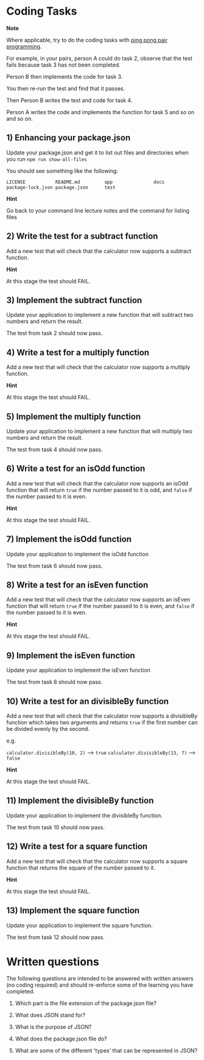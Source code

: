 # Coding Tasks

**Note**

Where applicable, try to do the coding tasks with [ping pong pair programming](http://wiki.c2.com/?PairProgrammingPingPongPattern).

For example, in your pairs, person A could do task 2, observe that the test fails because task 3 has not been completed.

Person B then implements the code for task 3.

You then re-run the test and find that it passes.

Then Person B writes the test and code for task 4.

Person A writes the code and implements the function for task 5 and so on and so on.

## 1) Enhancing your package.json

Update your package.json and get it to list out files and directories when you run `npm run show-all-files`

You should see something like the following:

```
LICENSE           README.md         app               docs              package-lock.json package.json      test
```

**Hint**

Go back to your command line lecture notes and the command for listing files

## 2) Write the test for a subtract function

Add a new test that will check that the calculator now supports a subtract function.

**Hint**

At this stage the test should FAIL.

## 3) Implement the subtract function

Update your application to implement a new function that will subtract two numbers and return the result.

The test from task 2 should now pass.

## 4) Write a test for a multiply function

Add a new test that will check that the calculator now supports a multiply function.

**Hint**

At this stage the test should FAIL.

## 5) Implement the multiply function

Update your application to implement a new function that will multiply two numbers and return the result.

The test from task 4 should now pass.

## 6) Write a test for an isOdd function

Add a new test that will check that the calculator now supports an isOdd function that will return `true` if the number passed to it is odd, and `false` if the number passed to it is even.

**Hint**

At this stage the test should FAIL.

## 7) Implement the isOdd function

Update your application to implement the isOdd function

The test from task 6 should now pass.

## 8) Write a test for an isEven function

Add a new test that will check that the calculator now supports an isEven function that will return `true` if the number passed to it is even, and `false` if the number passed to it is even.

**Hint**

At this stage the test should FAIL.

## 9) Implement the isEven function

Update your application to implement the isEven function

The test from task 8 should now pass.

## 10) Write a test for an divisibleBy function

Add a new test that will check that the calculator now supports a divisibleBy function which takes two arguments and returns `true` if the first number can be divided evenly by the second.

e.g.

`calculator.divisibleBy(10, 2)` --> `true`
`calculator.divisibleBy(13, 7)` --> `false`

**Hint**

At this stage the test should FAIL.

## 11) Implement the divisibleBy function

Update your application to implement the divisibleBy function.

The test from task 10 should now pass.

## 12) Write a test for a square function

Add a new test that will check that the calculator now supports a square function that returns the square of the number passed to it.

**Hint**

At this stage the test should FAIL.

## 13) Implement the square function

Update your application to implement the square function.

The test from task 12 should now pass.

# Written questions

The following questions are intended to be answered with written answers (no coding required) and should re-enforce some of the learning you have completed.

1. Which part is the file extension of the package.json file?

2. What does JSON stand for?

3. What is the purpose of JSON?

4. What does the package.json file do?

5. What are some of the different 'types' that can be represented in JSON?
